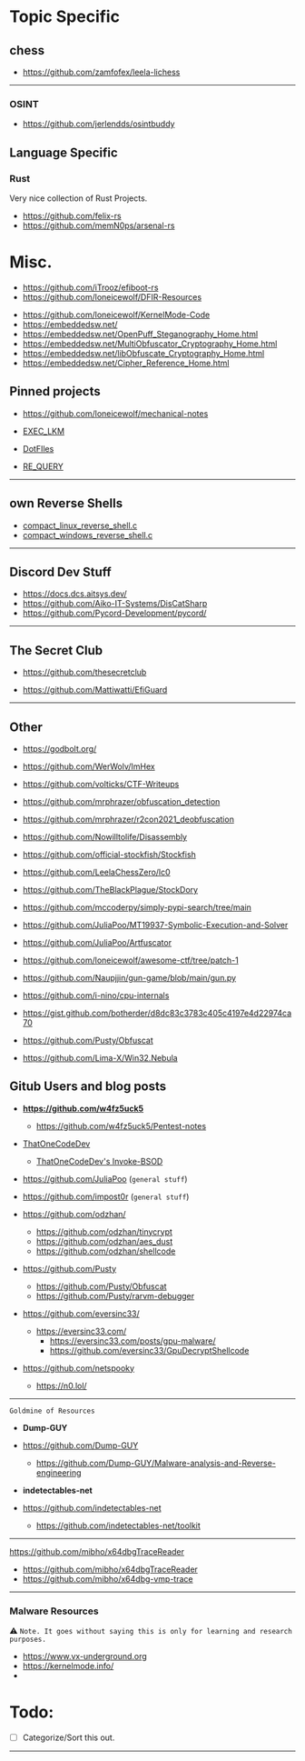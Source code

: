 # Topic Specific
## chess
- https://github.com/zamfofex/leela-lichess


***

### OSINT
- https://github.com/jerlendds/osintbuddy



## Language Specific
### Rust
Very nice collection of Rust Projects.
- https://github.com/felix-rs
- https://github.com/memN0ps/arsenal-rs




# Misc.
- https://github.com/iTrooz/efiboot-rs
- https://github.com/loneicewolf/DFIR-Resources
* https://github.com/loneicewolf/KernelMode-Code
* https://embeddedsw.net/
* https://embeddedsw.net/OpenPuff_Steganography_Home.html
* https://embeddedsw.net/MultiObfuscator_Cryptography_Home.html
* https://embeddedsw.net/libObfuscate_Cryptography_Home.html
* https://embeddedsw.net/Cipher_Reference_Home.html

## Pinned projects
* https://github.com/loneicewolf/mechanical-notes

* [EXEC_LKM](https://github.com/loneicewolf/EXEC_LKM)
* [DotFIles](https://github.com/loneicewolf/DotFiles)
* [RE_QUERY](https://github.com/loneicewolf/RE_QUERY)

---


## own Reverse Shells
* [compact_linux_reverse_shell.c](https://gist.github.com/loneicewolf/8232aad5722e1e7de9d92932b5a01597)
* [compact_windows_reverse_shell.c](https://gist.github.com/loneicewolf/03d71d65735d8b2d34b5c60b1232d144)


---
## Discord Dev Stuff
- https://docs.dcs.aitsys.dev/
- https://github.com/Aiko-IT-Systems/DisCatSharp
- https://github.com/Pycord-Development/pycord/

---
## The Secret Club
- https://github.com/thesecretclub
* https://github.com/Mattiwatti/EfiGuard
---
## Other
* https://godbolt.org/
* https://github.com/WerWolv/ImHex
* https://github.com/volticks/CTF-Writeups
* https://github.com/mrphrazer/obfuscation_detection
* https://github.com/mrphrazer/r2con2021_deobfuscation
* https://github.com/Nowilltolife/Disassembly

* https://github.com/official-stockfish/Stockfish
* https://github.com/LeelaChessZero/lc0
* https://github.com/TheBlackPlague/StockDory

* https://github.com/mccoderpy/simply-pypi-search/tree/main
* https://github.com/JuliaPoo/MT19937-Symbolic-Execution-and-Solver
* https://github.com/JuliaPoo/Artfuscator
* https://github.com/loneicewolf/awesome-ctf/tree/patch-1
* https://github.com/Naupjjin/gun-game/blob/main/gun.py
* https://github.com/i-nino/cpu-internals
* https://gist.github.com/botherder/d8dc83c3783c405c4197e4d22974ca70
* https://github.com/Pusty/Obfuscat
* https://github.com/Lima-X/Win32.Nebula

## Gitub Users and blog posts

- **https://github.com/w4fz5uck5**
    - https://github.com/w4fz5uck5/Pentest-notes


- [ThatOneCodeDev](https://github.com/ThatOneCodeDev)
    - [ThatOneCodeDev's Invoke-BSOD](https://github.com/ThatOneCodeDev/Invoke-BSOD)

- https://github.com/JuliaPoo (`general stuff`)
- https://github.com/impost0r (`general stuff`)


- https://github.com/odzhan/
  - https://github.com/odzhan/tinycrypt
  - https://github.com/odzhan/aes_dust
  - https://github.com/odzhan/shellcode

- https://github.com/Pusty
    - https://github.com/Pusty/Obfuscat
    - https://github.com/Pusty/rarvm-debugger

- https://github.com/eversinc33/
  - https://eversinc33.com/
      - https://eversinc33.com/posts/gpu-malware/
      - https://github.com/eversinc33/GpuDecryptShellcode

- https://github.com/netspooky
  - https://n0.lol/

***
`Goldmine of Resources`

- **Dump-GUY**
- https://github.com/Dump-GUY
  - https://github.com/Dump-GUY/Malware-analysis-and-Reverse-engineering

- **indetectables-net**
- https://github.com/indetectables-net
  - https://github.com/indetectables-net/toolkit

***
https://github.com/mibho/x64dbgTraceReader
- https://github.com/mibho/x64dbgTraceReader
- https://github.com/mibho/x64dbg-vmp-trace


***
### Malware Resources

⚠️ `Note. It goes without saying this is only for learning and research purposes.`

- https://www.vx-underground.org
- https://kernelmode.info/
- 











# Todo:
- [ ] Categorize/Sort this out.

***
